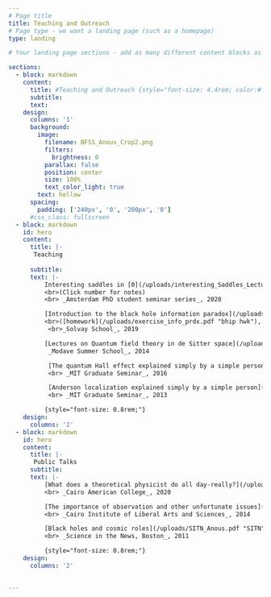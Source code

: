 ```yaml
---
# Page title
title: Teaching and Outreach
# Page type - we want a landing page (such as a homepage)
type: landing

# Your landing page sections - add as many different content blocks as you like

sections:
  - block: markdown
    content:
      title: #Teaching and Outreach {style="font-size: 4.4rem; color:#ffffff;"}
      subtitle:
      text:
    design:
      columns: '1'
      background:
        image: 
          filename: BFSS_Anous_Crop2.png
          filters:
            brightness: 0
          parallax: false
          position: center
          size: 100%
          text_color_light: true
        text: hellow
      spacing:
        padding: ['240px', '0', '200px', '0']
      #css_class: fullscreen
  - block: markdown
    id: hero
    content:
      title: |-
       Teaching 
       
      subtitle: 
      text: |- 
          Interesting saddles in [0](/uploads/interesting_Saddles_Lecture1.pdf "0"), [1](/uploads/interesting_Saddles_Lecture2.pdf "1") and [2](/uploads/interesting_Saddles_Lecture3.pdf "2") dimensions
          <br>(Click number for notes)
          <br> _Amsterdam PhD student seminar series_, 2020

          [Introduction to the black hole information paradox](/uploads/info_paradox_lecture.pdf "BHIP") 
          <br>([homework](/uploads/exercise_info_prdx.pdf "bhip hwk"), [solutions](/uploads/solutions_info_prdx.pdf "bhip sols"))
           <br>_Solvay School_, 2019

          [Lectures on Quantum field theory in de Sitter space](/uploads/Modave.pdf "Modave")<br>
           _Modave Summer School_, 2014

           [The quantum Hall effect explained simply by a simple person (bis)](/uploads/qhe.pdf "Quantum Hall")
           <br> _MIT Graduate Seminar_, 2016

           [Anderson localization explained simply by a simple person](/uploads/anderson.pdf "localization")
           <br> _MIT Graduate Seminar_, 2013

          {style="font-size: 0.8rem;"}
    design:
      columns: '2'
  - block: markdown
    id: hero
    content:
      title: |-
       Public Talks
      subtitle: 
      text: |- 
          [What does a theoretical physicist do all day-really?](/uploads/CAC_talk_Tarek.pdf "really now")
          <br> _Cairo American College_, 2020

          [The importance of observation and other unfortunate issues](/uploads/CILAS.pdf "CILAS")
          <br> _Cairo Institute of Liberal Arts and Sciences_, 2014

          [Black holes and cosmic roles](/uploads/SITN_Anous.pdf "SITN")
          <br> _Science in the News, Boston_, 2011

          {style="font-size: 0.8rem;"}
    design:
      columns: '2'
      

---
```

